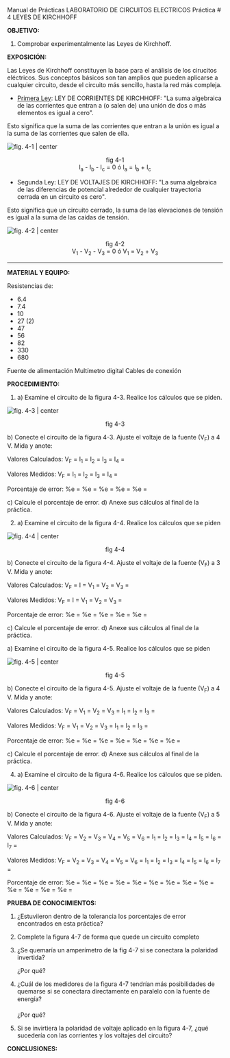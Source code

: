 Manual de Prácticas
LABORATORIO DE CIRCUITOS ELECTRICOS
Práctica # 4
LEYES DE KIRCHHOFF


**OBJETIVO:**

1. Comprobar experimentalmente las Leyes de Kirchhoff.

**EXPOSICIÓN:**

Las Leyes de Kirchhoff constituyen la base para el análisis de los cirucitos eléctricos. Sus conceptos básicos son tan amplios que pueden aplicarse a cualquier circuito, desde el circuito más sencillo, hasta la red más compleja.

- <u>Primera Ley</u>: LEY DE CORRIENTES DE KIRCHHOFF: "La suma algebraica de las corrientes que entran a (o salen de) una unión de dos o más elementos es igual a cero".

Esto significa que la suma de las corrientes que entran a la unión es igual a la suma de las corrientes que salen de ella.

![fig. 4-1 | center](Attachments/fig.-4-1.png)

<center>fig 4-1</center>

<center>I<sub>a</sub> - I<sub>b</sub> - I<sub>c</sub> = 0     ó     I<sub>a</sub> = I<sub>b</sub> + I<sub>c</sub> </center>


- Segunda Ley: LEY DE VOLTAJES DE KIRCHHOFF: "La suma algebraica de las diferencias de potencial alrededor de cualquier trayectoria cerrada en un circuito es cero".

Esto significa que un circuito cerrado, la suma de las elevaciones de tensión es igual a la suma de las caídas de tensión.

![fig. 4-2 | center](Attachments/fig.-4-2.png)

<center>fig 4-2</center>

<center>V<sub>1</sub> - V<sub>2</sub> - V<sub>3</sub> = 0     ó     V<sub>1</sub> = V<sub>2</sub> + V<sub>3</sub> </center>

---
**MATERIAL Y EQUIPO:**

Resistencias de:
- 6.4
- 7.4
- 10
- 27 (2)
- 47
- 56
- 82
- 330
- 680

Fuente de alimentación
Multímetro digital
Cables de conexión

**PROCEDIMIENTO:**

1) a) Examine el circuito de la figura 4-3. Realice los cálculos que se piden.

![fig. 4-3 | center](Attachments/fig.-4-3.png)
<center>fig 4-3</center>

b) Conecte el circuito de la fígura 4-3. Ajuste el voltaje de la fuente (V<sub>F</sub>) a 4 V. Mida y anote:

Valores Calculados:
V<sub>F</sub> =
I<sub>1</sub>  =
I<sub>2</sub>  =
I<sub>3</sub>  =
I<sub>4</sub>  =

Valores Medidos:
V<sub>F</sub> =
I<sub>1</sub>  =
I<sub>2</sub>  =
I<sub>3</sub>  =
I<sub>4</sub>  =

Porcentaje de error:
%e =
%e =
%e =
%e =
%e =

c) Calcule el porcentaje de error.
d) Anexe sus cálculos al final de la práctica.

2) a) Examine el circuito de la figura 4-4. Realice los cálculos que se piden

![fig. 4-4 | center](Attachments/fig.-4-4.png)

<center>fig 4-4</center>

b) Conecte el circuito de la figura 4-4. Ajuste el voltaje de la fuente (V<sub>F</sub>) a 3 V. Mida y anote:

Valores Calculados:
V<sub>F</sub> =
I = 
V<sub>1</sub>  =
V<sub>2</sub>  =
V<sub>3</sub>  =

Valores Medidos:
V<sub>F</sub> =
I = 
V<sub>1</sub>  =
V<sub>2</sub>  =
V<sub>3</sub>  =

Porcentaje de error:
%e =
%e =
%e =
%e =
%e =

c) Calcule el porcentaje de error.
d) Anexe sus cálculos al final de la práctica.

a) Examine el circuito de la figura 4-5. Realice los cálculos que se piden

![fig. 4-5 | center](Attachments/fig.-4-5.png)
<center>fig 4-5</center>

b) Conecte el circuito de la figura 4-5. Ajuste el voltaje de la fuente (V<sub>F</sub>) a 4 V. Mida y anote:

Valores Calculados:
V<sub>F</sub> =
V<sub>1</sub>  =
V<sub>2</sub>  =
V<sub>3</sub>  =
I<sub>1</sub>  =
I<sub>2</sub>  =
I<sub>3</sub>  =

Valores Medidos:
V<sub>F</sub> =
V<sub>1</sub>  =
V<sub>2</sub>  =
V<sub>3</sub>  =
I<sub>1</sub>  =
I<sub>2</sub>  =
I<sub>3</sub>  =

Porcentaje de error:
%e =
%e =
%e =
%e =
%e =
%e =
%e =

c) Calcule el porcentaje de error.
d) Anexe sus cálculos al final de la práctica.

4. a) Examine el circuito de la figura 4-6. Realice los cálculos que se piden.

![fig. 4-6 | center](Attachments/fig.-4-6.png)

<center>fig 4-6</center>

b) Conecte el circuito de la figura 4-6. Ajuste el voltaje de la fuente (V<sub>F</sub>) a 5 V. Mida y anote:

Valores Calculados:
V<sub>F</sub> =
V<sub>2</sub>  =
V<sub>3</sub>  =
V<sub>4</sub>  =
V<sub>5</sub>  =
V<sub>6</sub>  =
I<sub>1</sub>  =
I<sub>2</sub>  =
I<sub>3</sub>  =
I<sub>4</sub>  =
I<sub>5</sub>  =
I<sub>6</sub>  =
I<sub>7</sub>  =

Valores Medidos:
V<sub>F</sub> =
V<sub>2</sub>  =
V<sub>3</sub>  =
V<sub>4</sub>  =
V<sub>5</sub>  =
V<sub>6</sub>  =
I<sub>1</sub>  =
I<sub>2</sub>  =
I<sub>3</sub>  =
I<sub>4</sub>  =
I<sub>5</sub>  =
I<sub>6</sub>  =
I<sub>7</sub>  =

Porcentaje de error:
%e =
%e =
%e =
%e =
%e =
%e =
%e =
%e =
%e =
%e =
%e =
%e =
%e =

<div style="page-break-after: always;"></div>

**PRUEBA DE CONOCIMIENTOS:**

1. ¿Estuviieron dentro de la tolerancia los porcentajes de error encontrados en esta práctica?

2. Complete la figura 4-7 de forma que quede un circuito completo

3. ¿Se quemaría un amperímetro de la fig 4-7 si se conectara la polaridad invertida?


	¿Por qué?

4. ¿Cuál de los medidores de la figura 4-7 tendrían más posibilidades de quemarse si se conectara directamente en paralelo con la fuente de energía?


	¿Por qué?

5. Si se invirtiera la polaridad de voltaje aplicado en la figura 4-7, ¿qué sucedería con las corrientes y los voltajes del circuito?

<div style="page-break-after: always;"></div>

**CONCLUSIONES:**